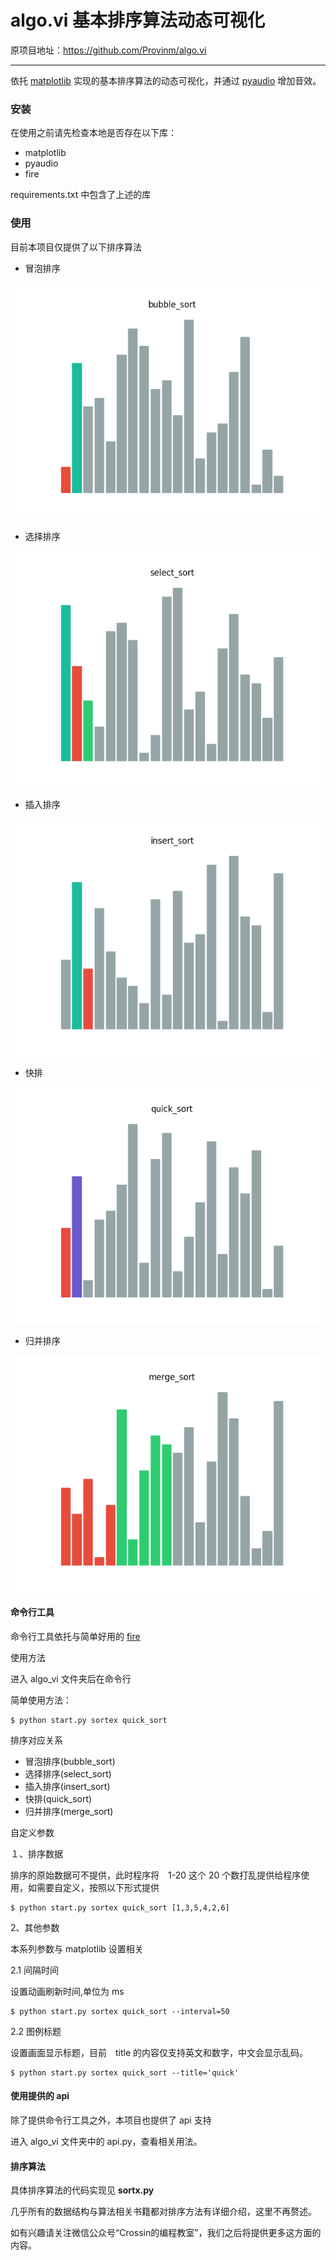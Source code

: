 # algo.vi 基本排序算法动态可视化

原项目地址：https://github.com/Provinm/algo.vi

------

依托 [matplotlib](https://matplotlib.org/) 实现的基本排序算法的动态可视化，并通过 [pyaudio](https://github.com/jleb/pyaudio) 增加音效。

### 安装

在使用之前请先检查本地是否存在以下库：

- matplotlib
- pyaudio
- fire

requirements.txt 中包含了上述的库


### 使用

目前本项目仅提供了以下排序算法

- 冒泡排序

![bubble_sort](./gifs/bubble_sort.gif)

- 选择排序

![select_sort](./gifs/select_sort.gif)

- 插入排序

![insert_sort](./gifs/insert_sort.gif)

- 快排

![quick_sort](./gifs/quick_sort.gif)

- 归并排序

![merge_sort](./gifs/merge_sort.gif)

#### 命令行工具

命令行工具依托与简单好用的 [fire](https://github.com/google/python-fire)

使用方法

进入 algo_vi 文件夹后在命令行

简单使用方法：

```  
$ python start.py sortex quick_sort
```

排序对应关系

- 冒泡排序(bubble_sort)
- 选择排序(select_sort)
- 插入排序(insert_sort)
- 快排(quick_sort)
- 归并排序(merge_sort)

自定义参数

１、排序数据

排序的原始数据可不提供，此时程序将　1-20 这个 20 个数打乱提供给程序使用，如需要自定义，按照以下形式提供

```
$ python start.py sortex quick_sort [1,3,5,4,2,6]

```

2、其他参数

本系列参数与 matplotlib 设置相关

2.1 间隔时间

设置动画刷新时间,单位为 ms

```
$ python start.py sortex quick_sort --interval=50

```

2.2 图例标题

设置画面显示标题，目前　title 的内容仅支持英文和数字，中文会显示乱码。

```
$ python start.py sortex quick_sort --title='quick'

```


#### 使用提供的 api 

除了提供命令行工具之外，本项目也提供了 api 支持

进入 algo_vi 文件夹中的 api.py，查看相关用法。

#### 排序算法

具体排序算法的代码实现见 **sortx.py**

几乎所有的数据结构与算法相关书籍都对排序方法有详细介绍，这里不再赘述。

如有兴趣请关注微信公众号“Crossin的编程教室”，我们之后将提供更多这方面的内容。